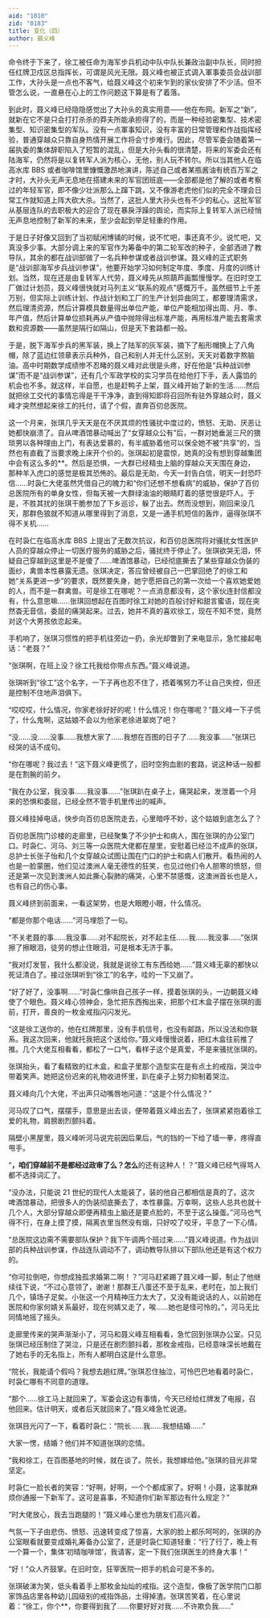 ```yaml
---
aid: "1010"
zid: "0183"
title: 变化（四）
author: 聂义峰
---
```


命令终于下来了，徐工被任命为海军步兵机动中队中队长兼政治副中队长，同时担任红牌卫戍区总指挥长，可谓是风光无限。聂义峰也被正式调入軍事委员会战训部工作，大孙头是一点也不客气，给聂义峰这个初来乍到的家伙安排了不少活。但不管怎么说，一直悬在心上的工作问题这下算是有了着落。

到此时，聂义峰已经隐隐感觉出了大孙头的真实用意——他在布网。新军之“新”，就新在它不是只会打打杀杀的莽夫所能承担得了的，而是一种经验密集型、技术密集型、知识密集型的军队。没有一点軍事知识，没有丰富的日常管理和作战指挥经验，普通穿越众只靠自身热情开展工作将会寸步难行。因此，尽管军委会随着第一届执委的集体辞职陷入了短暂的混乱，但是大孙头看的很清楚，将来的军委会还有陆海军，仍然将是以复转军人派为核心，无他，别人玩不转尔。所以当其他人在临高水库 BBS 或者咖啡馆里慷慨激昂地演讲，陈述自己或者某瓶酱油有统百万军之才时，大孙头无声无息地在搭建未来的军官团班底——全部都是他了解的或者考察过的年轻军官，即不像少壮派那么上蹿下跳，又不像游老虎他们似的完全不理会日常工作就知道上阵大砍大杀。当然了，这批人里大孙头也有不少的私心。这批军官从基层连队的去职极大的迎合了现在暴戾浮躁的舆论，而实际上复转军人派已经悄无声息地控制了新军的未来，至少会起到举足轻重的作用。

于是日子好像又回到了当初赋闲博铺的时候，说不忙吧，事还真不少。说忙吧，又真没多少事。大部分调上来的军官作为筹备中的第二轮军改的种子，全部洒进了教导队，其余的都在战训部做了一名兵种参谋或者战训参谋。聂义峰的正式职务是“战训部海军步兵战训参谋”，他要开始学习如何制定年度、季度、月度的训练计划。当然，现在还是由复转军人代劳，聂义峰先从照葫芦画瓢慢慢学。在旧时空工厂做过计划员，聂义峰很快就对马列主义“联系的观点”感慨万千。虽然细节上千差万别，但实际上训练计划、作战计划和工厂的生产计划异曲同工，都要理清需求，然后理清资源，然后计算模具数量得出单位产能，单位产能相加得出周、月、季、年产值，然后计算单位损耗再从产值中抛除得出标准产能，再用标准产能去套需求数和资源数——虽然是隔行如隔山，但是天下套路都一般。

于是，脱下海军步兵的黑军装，换上了陆军的灰军装，摘下了船形帽换上了八角帽，除了蓝边红领章表示兵种外，自己和别人并无什么区别，天天对着数字熬脑油。高中时期数学成绩惨不忍睹的聂义峰对此很是头疼，好在他是“兵种战训参谋”而不是“战训参谋”，还有几个军政学校的实习学员在给他打下手，丢人露馅的机会也不多。就这样，半自愿，也是赶鸭子上架，聂义峰开始了新的生活……然后就把徐工交代的事情忘得是干干净净，直到得知即将召回所有驻外穿越众时，聂义峰才突然想起来徐工的托付，请了个假，直奔百仞总医院。

这一个月来，张琪几乎天天是在不厌其烦的性骚扰中度过的，愤怒、无助、厌恶让她都快崩溃了。自从啤酒馆暴动喊出了“女穿越众公有”后，一群对她垂涎三尺的猥琐男以各种理由上门，有表达爱慕的，有半威胁着他可以保全她不被“共享”的，当然也有直截了当要求晚上床开个价的。张琪起初是震惊，她真的没有想到穿越集团中会有这么多的\*\*。然后是恐惧，一大群已经精虫上脑的穿越众天天围在身边，那种羊入虎口的感觉是极其恐怖的。最后是无助，今天一封告白信，明天一封恐吓信……时袅仁大佬虽然凭借自己的魄力和“你们还想不想看病”的威胁，保护了百仞总医院所有的单身女性，但每天被一大群绿油油的眼睛盯着的感觉很是吓人。于是，不胜其扰的张琪干脆参加了下乡巡诊，躲了出去。然而没想到，刚回来没几天，那群色狼就不知道从哪里得到了消息，又是一通手机短信的轰炸，逼得张琪不得不关机……

在时袅仁在临高水库 BBS 上提出了无数次抗议，和百仞总医院将对骚扰女性医护人员的穿越众停止一切医疗服务的威胁之后，骚扰终于停止了。张琪欲哭无泪，怀疑自己穿越到这里是不是傻了……啤酒馆暴动，已经彻底撕去了某些穿越众伪装的面纱，禽兽本性暴露无遗。张琪决定，答应曾经被自己一巴掌回绝了的徐工和她“关系更进一步”的要求，既然要失身，她宁愿把自己的第一次给一个喜欢她爱她的人，而不是一群禽兽。可是徐工在哪呢？一点消息都没有，这个家伙连封信都没有，什么意思嘛……张琪回想起在百图时徐工对她的百般讨好和甜言蜜语，现在突然杳无音信，委屈的痛哭起来。过去，她并不真的喜欢徐工，现在不知不觉，竟然对这个大男孩依恋起来。

手机响了，张琪习惯性的把手机往旁边一扔，余光却瞥到了来电显示，急忙接起电话：“老聂？”

“张琪啊，在班上没？徐工托我给你带点东西。”聂义峰说道。

张琪听到“徐工”这个名字，一下子再也忍不住了，捂着嘴努力不让自己失控，但还是控制不住地声泪俱下。

“哎哎哎，什么情况，你家老徐好好的呢！什么情况！你在哪呢？”聂义峰一下子慌了，什么鬼啊，这姑娘不会以为他家老徐进翠岗了吧？

“没……没……没事……我想大家了……我想在百图的日子了……我没事……”张琪已经哭的话不成句。

“你在哪呢？我过去！”这下聂义峰更慌了，旧时空狗血剧的套路，说这种话一般都是在割腕的前夕。

“我在办公室，我没事……我没事……”张琪趴在桌子上，痛哭起来，发泄着一个月来的恐惧和委屈，已经全然不管手机里传出的喊声。

聂义峰挂掉电话，快步向百仞总医院走去，心里暗呼不妙，这个姑娘到底怎么了？

百仞总医院门诊楼的走廊里，已经聚集了不少护士和病人，围在张琪的办公室门口。时袅仁、河马、刘三等一众医院大佬都在屋里，安慰着已经泣不成声的张琪，总护士长张子怡和几个女穿越众试图让围在门口的护士和病人们散开。看热闹的人也是一脸蒙圈，他们见过澳洲人毫无德性的狂笑，也见过他们令人胆寒的愤怒，但还是第一次见到澳洲人如此撕心裂肺的痛哭，心里不禁感慨，这澳洲首长也是人，也有自己的伤心事。

聂义峰挤到前面来，一看这架势，也是大眼瞪小眼，什么情况。

“都是你那个电话……”河马埋怨了一句。

“不关老聂的事……我没事……对不起院长，对不起主任……我……我没事……”张琪擦了擦眼泪，徒劳的想止住眼泪，可是根本无济于事。

“我对灯发誓，我什么都没说，我就是说徐工有东西给她……”聂义峰无辜的都快以死证清白了。接过张琪听到“徐工”的名字，哇的一下又崩了。

“好了好了，没事啊……”时袅仁像哄自己孩子一样，摸着张琪的头，一边朝聂义峰使了个眼色。聂义峰心领神会，急忙把东西掏出来，把那个红木盒子摆在张琪的面前，打开，善良的一枚金戒指闪闪发光。

“这是徐工送你的，他在红牌那里，没有手机信号，也没有邮路，所以没法和你联系。我这次回来，他就托我把这个送给你。”聂义峰慢慢说着，把红木盒往前推了推。几个大佬互相看看，都松了一口气，看样子这个是真爱，不是来骚扰张琪的。

张琪抬头，看了看精致的红木盒，和盒子里那个造型实在是有点土的戒指，哭泣中带着笑声。她把这份迟来的礼物收进怀里，趴在桌子上努力抑制着哭泣。

聂义峰向几个大佬，不出声只动嘴唇地问道：“这是个什么情况？”

河马叹了口气，摆摆手，意思是出去谈，便带着聂义峰出去了，张琪紧紧抱着徐工爱的礼物，肩膀剧烈颤抖着。

隔壁小黑屋里，聂义峰听河马说完前因后果后，气的铛的一下给了墙一拳，疼得直甩手。

“**，咱们穿越前不是都经过政审了么？怎么**的还有这种人！？”聂义峰已经气得骂人都不选择词汇了。

“没办法，只能说 21 世纪的现代人太能装了，装的他自己都相信是真的了。这次啤酒馆暴动，把很多人的伪装彻底撕去了，本性暴露。万幸啊，这些人总共也就十几个人，大部分穿越众即便再精虫上脑还是要点脸的，不至于这么操蛋。”河马也气得不行，在身上摸了摸，隔离衣里当然没有烟，只好咬了咬牙，平息了一下心情。

“总医院这边需不需要部队保护？我下午调两个班过来……”聂义峰说道。作为战训部的兵种战训参谋，作战连队调动不了，调动教导队排以下部队他还是有这个权力的。

“你可拉倒吧，你想成独孤求婚第二啊！？”河马赶紧踢了聂义峰一脚，制止了他继续往下说，“不过心意领了，谢谢！那群王八蛋还不至于乱来，老时在，加上我们几个，镇场子足矣。小张这一个月精神压力太大了，又没有能说话的人，以前她在医院和你家何婧关系最好，现在何婧又走了，唉……她也是怪可怜的。”，河马无比同情地摇了摇头。

走廊里传来的哭声渐渐小了，河马和聂义峰互相看看，急忙回到张琪办公室。只见张琪已经压制住了哭泣，只是还在剧烈颤抖着，那枚金戒指，已经意味深长地戴在了她右手的无名指上，所有人都明白这是什么意思。

“院长，我能请个假吗？我想去趟红牌。”张琪忍住抽泣，可怜巴巴地看着时袅仁，时袅仁哪有不同意的道理。

“那个……徐工马上就回来了。军委会这边有事情，今天已经给红牌发了电报，召他回来。估计明天，或者后天就回来了。”聂义峰急忙说道。

张琪目光闪了一下，看着时袅仁：“院长……我……我想结婚……”

大家一愣，结婚？他们并不知道张琪的恋情。

“我和徐工，在百图基地的时候，就在谈了。院长，我想嫁给他。”张琪的目光非常坚定。

时袅仁一脸长者的笑容：“好啊，好啊，一个个都成家了。好啊！小聂，这事就麻烦你通报一下新军了。这可是喜事，不知道你们新军那边有什么规定？”

“时大佬放心，我去当跑腿的！”聂义峰心里也为朋友们高兴着。

气氛一下子由悲伤、愤怒、迅速转变成了惊喜，大家的脸上都乐呵呵的，张琪的办公室眼看就要变成婚礼筹备办公室了，还是时袅仁知道轻重：“行了行了，晚上有一个算一个，集体‘初晴咖啡馆’，我请客，定一下我们张琪医生的终身大事！”

“好！”众人齐鼓掌。在旧时空，狂宰医院一把手的机会可是不多的。

张琪破涕为笑，低头看着手上那枚金灿灿的戒指。这个造型，像极了医学院门口那家饰品店里各种幼儿园级别的戒指饰品，土得掉渣。张琪苦笑着，在心里说着：“徐工，你个\*\*，你要得到我了……你要好好对我……不许欺负我……”
